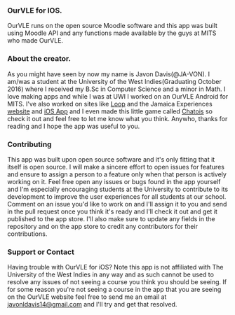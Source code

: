 ### OurVLE for IOS.
 OurVLE runs on the open source Moodle software and this app was built using Moodle API and any functions made available by the guys at MITS who made OurVLE. 

### About the creator.
As you might have seen by now my name is Javon Davis(@JA-VON). I am/was a student at the University of the West Indies(Graduating October 2016) where I received my B.Sc in Computer Science and a minor in Math. I love making apps and while I was at UWI I worked on an OurVLE Android for MITS. I've also worked on sites like [Loop](http://www.loopjamaica.com/) and the Jamaica Experiences [website](http://www.jamaicaexperiences.com/) and [iOS App](https://itunes.apple.com/jm/app/jamaica-experiences/id1060263506?mt=8) and I even made this little game called [Chatois](https://play.google.com/store/apps/details?id=com.chatois.app&hl=en) so check it out and feel free to let me know what you think. Anywho, thanks for reading and I hope the app was useful to you.

### Contributing
This app was built upon open source software and it's only fitting that it itself is open source. I will make a sincere effort to open issues for features and ensure to assign a person to a feature only when that person is actively working on it. Feel free open any issues or bugs found in the app yourself and I'm especially encouraging students at the University to contribute to its development to improve the user experiences for all students at our school. Comment on an issue you'd like to work on and I'll assign it to you and send in the pull request once you think it's ready and I'll check it out and get it published to the app store. I'll also make sure to update any fields in the repository and on the app store to credit any contributors for their contributions.  

### Support or Contact
Having trouble with OurVLE for iOS? Note this app is not affiliated with The University of the West Indies in any way and as such cannot be used to resolve any issues of not seeing a course you think you should be seeing. If for some reason you're not seeing a course in the app that you are seeing on the OurVLE website feel free to send me an email at javonldavis14@gmail.com and I'll try and get that resolved. 
